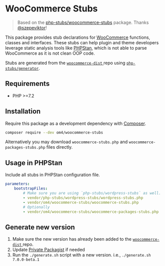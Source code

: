 # WooCommerce Stubs

> Based on the [php-stubs/woocommerce-stubs](https://github.com/php-stubs/woocommerce-stubs) package. Thanks [@szepeviktor](https://github.com/szepeviktor)!

This package provides stub declarations for [WooCommerce](https://woocommerce.com/) functions, classes and interfaces.
These stubs can help plugin and theme developers leverage static analysis tools like [PHPStan](https://github.com/phpstan/phpstan), which is not able to parse WooCommerce as it is not clean OOP code.

Stubs are generated from the [`woocommerce-dist` ](https://github.com/OM4/woocommerce-dist) repo using [`php-stubs/generator`](https://github.com/php-stubs/generator).

## Requirements

- PHP >=7.2

## Installation

Require this package as a development dependency with [Composer](https://getcomposer.org).

```bash
composer require --dev om4/woocommerce-stubs
```

Alternatively you may download `woocommerce-stubs.php` and `woocommerce-packages-stubs.php` files directly.

## Usage in PHPStan

Include all stubs in PHPStan configuration file.

```yaml
parameters:
    bootstrapFiles:
        # Make sure you are using `php-stubs/wordpress-stubs` as well. i.e.:
        - vendor/php-stubs/wordpress-stubs/wordpress-stubs.php
        - vendor/om4/woocommerce-stubs/woocommerce-stubs.php
        # Optionally
        - vendor/om4/woocommerce-stubs/woocommerce-packages-stubs.php
```

## Generate new version

1. Make sure the new version has already been added to the [`woocommerce-dist` ](https://github.com/OM4/woocommerce-dist) repo.
2. Update [Private Packagist](https://packagist.com/orgs/om4/packages/3389306) if needed
3. Run the `./generate.sh` script with a new version. i.e., `./generate.sh 7.0.0-beta.1`
